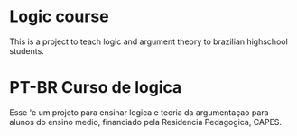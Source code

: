 # Logic course
This is a project to teach logic and argument theory to brazilian highschool students. 

# PT-BR Curso de logica
Esse 'e um projeto para ensinar logica e teoria da argumentaçao para alunos do ensino medio, financiado pela Residencia Pedagogica, CAPES. 